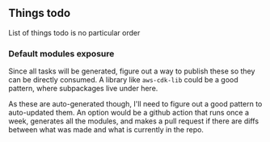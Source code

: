 ## Things todo

List of things todo is no particular order

### Default modules exposure

Since all tasks will be generated, figure out a way to publish these so they can be directly consumed. A library like `aws-cdk-lib` could be a good pattern, where subpackages live under here. 

As these are auto-generated though, I'll need to figure out a good pattern to auto-updated them. An option would be a github action that runs once a week, generates all the modules, and makes a pull request if there are diffs between what was made and what is currently in the repo.
